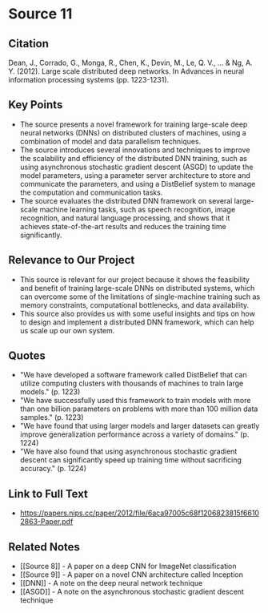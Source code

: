 # Source 11

## Citation

Dean, J., Corrado, G., Monga, R., Chen, K., Devin, M., Le, Q. V., ... & Ng, A. Y. (2012). Large scale distributed deep networks. In Advances in neural information processing systems (pp. 1223-1231).

## Key Points

- The source presents a novel framework for training large-scale deep neural networks (DNNs) on distributed clusters of machines, using a combination of model and data parallelism techniques.
- The source introduces several innovations and techniques to improve the scalability and efficiency of the distributed DNN training, such as using asynchronous stochastic gradient descent (ASGD) to update the model parameters, using a parameter server architecture to store and communicate the parameters, and using a DistBelief system to manage the computation and communication tasks.
- The source evaluates the distributed DNN framework on several large-scale machine learning tasks, such as speech recognition, image recognition, and natural language processing, and shows that it achieves state-of-the-art results and reduces the training time significantly.

## Relevance to Our Project

- This source is relevant for our project because it shows the feasibility and benefit of training large-scale DNNs on distributed systems, which can overcome some of the limitations of single-machine training such as memory constraints, computational bottlenecks, and data availability.
- This source also provides us with some useful insights and tips on how to design and implement a distributed DNN framework, which can help us scale up our own system.

## Quotes

- "We have developed a software framework called DistBelief that can utilize computing clusters with thousands of machines to train large models." (p. 1223)
- "We have successfully used this framework to train models with more than one billion parameters on problems with more than 100 million data samples." (p. 1223)
- "We have found that using larger models and larger datasets can greatly improve generalization performance across a variety of domains." (p. 1224)
- "We have also found that using asynchronous stochastic gradient descent can significantly speed up training time without sacrificing accuracy." (p. 1224)

## Link to Full Text

- https://papers.nips.cc/paper/2012/file/6aca97005c68f1206823815f66102863-Paper.pdf

## Related Notes

- [[Source 8]] - A paper on a deep CNN for ImageNet classification
- [[Source 9]] - A paper on a novel CNN architecture called Inception
- [[DNN]] - A note on the deep neural network technique
- [[ASGD]] - A note on the asynchronous stochastic gradient descent technique